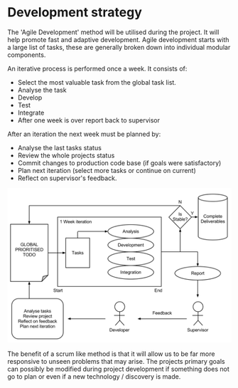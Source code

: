 Development strategy
====================

The 'Agile Development' method will be utilised during the project. It will help promote fast and adaptive development. Agile development starts with a large list of tasks, these are generally broken down into individual modular components.

An iterative process is performed once a week. It consists of:
* Select the most valuable task from the global task list.
* Analyse the task
* Develop
* Test
* Integrate
* After one week is over report back to supervisor

After an iteration the next week must be planned by:
* Analyse the last tasks status
* Review the whole projects status
* Commit changes to production code base (if goals were satisfactory)
* Plan next iteration (select more tasks or continue on current)
* Reflect on supervisor's feedback.

![Agile Development Process](agile_diagram.svg)

The benefit of a scrum like method is that it will allow us to be far more  responsive to unseen problems that may arise. The projects primary goals can possibly be modified during project development if something does not go to plan or even if a new technology / discovery is made.
